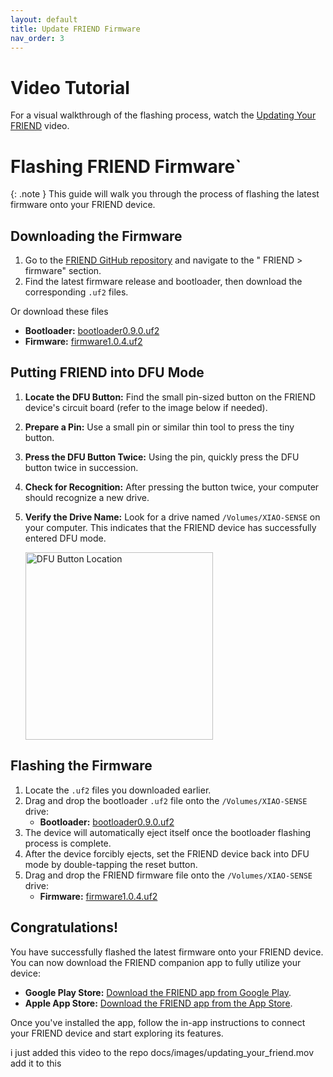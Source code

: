 ```yaml
---
layout: default
title: Update FRIEND Firmware
nav_order: 3
---
```

# Video Tutorial
For a visual walkthrough of the flashing process, watch the [Updating Your FRIEND](https://github.com/BasedHardware/omi/blob/main/docs/images/updating_your_friend.mov) video.

# Flashing FRIEND Firmware`   

{: .note }
This guide will walk you through the process of flashing the latest firmware onto your FRIEND device.

## Downloading the Firmware

1. Go to the [FRIEND GitHub repository](https://github.com/BasedHardware/Omi) and navigate to the " FRIEND > firmware" section.
2. Find the latest firmware release and bootloader, then download the corresponding `.uf2` files.

Or download these files
   - **Bootloader:** [bootloader0.9.0.uf2](https://github.com/BasedHardware/omi/releases/download/v1.0.3-firmware/update-xiao_nrf52840_ble_sense_bootloader-0.9.0_nosd.uf2)
   -  **Firmware:** [firmware1.0.4.uf2](https://github.com/BasedHardware/omi/releases/download/v1.0.4-firmware/friend-xiao_nrf52840_ble_sense-1.0.4.uf2)

## Putting FRIEND into DFU Mode

1. **Locate the DFU Button:** Find the small pin-sized button on the FRIEND device's circuit board (refer to the image below if needed).
2. **Prepare a Pin:** Use a small pin or similar thin tool to press the tiny button.
3. **Press the DFU Button Twice:** Using the pin, quickly press the DFU button twice in succession.
4. **Check for Recognition:** After pressing the button twice, your computer should recognize a new drive.
5. **Verify the Drive Name:** Look for a drive named `/Volumes/XIAO-SENSE` on your computer. This indicates that the FRIEND device has successfully entered DFU mode.

   <img src="/images/dfu_dev_kit_reset_button.png" alt="DFU Button Location" width="300">

## Flashing the Firmware

1. Locate the `.uf2` files you downloaded earlier.
2. Drag and drop the bootloader `.uf2` file onto the `/Volumes/XIAO-SENSE` drive:
   - **Bootloader:** [bootloader0.9.0.uf2](https://github.com/BasedHardware/omi/releases/download/v1.0.3-firmware/update-xiao_nrf52840_ble_sense_bootloader-0.9.0_nosd.uf2)
3. The device will automatically eject itself once the bootloader flashing process is complete.
4. After the device forcibly ejects, set the FRIEND device back into DFU mode by double-tapping the reset button.
5. Drag and drop the FRIEND firmware file onto the `/Volumes/XIAO-SENSE` drive:
   - **Firmware:** [firmware1.0.4.uf2](https://github.com/BasedHardware/omi/releases/download/v1.0.4-firmware/friend-xiao_nrf52840_ble_sense-1.0.4.uf2)

## Congratulations!

You have successfully flashed the latest firmware onto your FRIEND device. You can now download the FRIEND companion app to fully utilize your device:

- **Google Play Store:** [Download the FRIEND app from Google Play](https://play.google.com/store/apps/details?id=com.friend.ios).
- **Apple App Store:** [Download the FRIEND app from the App Store](https://apps.apple.com/us/app/friend-ai-wearable/id6502156163).

Once you've installed the app, follow the in-app instructions to connect your FRIEND device and start exploring its features.

i just added this video to the repo docs/images/updating_your_friend.mov add it to this
